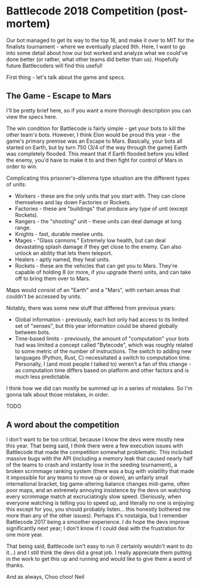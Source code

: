 # Battlecode 2018 Competition (post-mortem)

Our bot managed to get its way to the top 16, and make it over to MIT for the finalists tournament - where we eventually placed 9th. Here, I want to go into some detail about how our bot worked and analyze what we could've done better (or rather, what other teams did better than us). Hopefully future Battlecoders will find this useful!

First thing - let's talk about the game and specs.

## The Game - Escape to Mars

I'll be pretty brief here, so if you want a more thorough description you can view the specs here.

The win condition for Battlecode is fairly simple - get your bots to kill the other team's bots. However, I think Elon would be proud this year - the game's primary premise was an Escape to Mars. Basically, your bots all started on Earth, but by turn 750 (3/4 of the way through the game) Earth was completely flooded. This meant that if Earth flooded before you killed the enemy, you'd have to make it to and then fight for control of Mars in order to win.

Complicating this prisoner's-dilemma type situation are the different types of units:

* Workers - these are the only units that you start with. They can clone themselves and lay down Factories or Rockets.
* Factories - these are "buildings" that produce any type of unit (except Rockets).
* Rangers - the "shooting" unit - these units can deal damage at long range.
* Knights - fast, durable meelee units.
* Mages - "Glass cannons." Extremely low health, but can deal devastating splash damage if they get close to the enemy. Can also unlock an ability that lets them teleport.
* Healers - aptly named, they heal units.
* Rockets - these are the vehicles that can get you to Mars. They're capable of holding 8 (or more, if you upgrade them) units, and can take off to bring them over to Mars.

Maps would consist of an "Earth" and a "Mars", with certain areas that couldn't be accessed by units.

Notably, there was some new stuff that differed from previous years:
* Global information - previously, each bot only had access to its limited set of "senses", but this year information could be shared globally between bots.
* Time-based limits - previously, the amount of "computation" your bots had was limited a concept called "Bytecode", which was roughly related to some metric of the number of instructions. The switch to adding new languages (Python, Rust, C) necessitated a switch to computation time. Personally, I (and most people I talked to) weren't a fan of this change - as computation time differs based on platform and other factors and is much less predictable.


I think how we did can mostly be summed up in a series of mistakes. So I'm gonna talk about those mistakes, in order.

TODO

## A word about the competition

I don't want to be too critical, because I know the devs were mostly new this year. That being said, I think there were a few execution issues with Battlecode that made the competition somewhat problematic. This included massive bugs with the API (including a memory leak that caused nearly half of the teams to crash and instantly lose in the seeding tournament), a broken scrimmage ranking system (there was a bug with volatility that made it impossible for any teams to move up or down), an unfairly small international bracket, big game-altering balance changes mid-game, often poor maps, and an extremely annoying insistence by the devs on watching every scrimmage match at excruciatingly slow speed. (Seriously, when everyone watching is telling you to speed up, and literally no one is enjoying this except for you, you should probably listen... this honestly bothered me more than any of the other issues). Perhaps it's nostalgia, but I remember Battlecode 2017 being a smoother experience. I do hope the devs improve significantly next year; I don't know if I could deal with the frustration for one more year.

That being said, Battlecode isn't easy to run (I certainly wouldn't want to do it...) and I still think the devs did a great job. I really appreciate them putting in the work to get this up and running and would like to give them a word of thanks.

And as always,
Choo choo!
Neil
